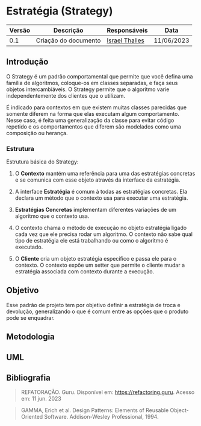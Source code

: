 # Estratégia (Strategy)

| Versão | Descrição                           | Responsáveis                                 | Data       |
| ------ | ----------------------------------- | -------------------------------------------- | ---------- |
| 0.1    | Criação do documento | [Israel Thalles](https://github.com/israelthalles) | 11/06/2023 |

## Introdução
O Strategy é um padrão comportamental que permite que você defina uma família de algoritmos, coloque-os em classes separadas, e faça seus objetos intercambiáveis. O Strategy permite que o algoritmo varie independentemente dos clientes que o utilizam.

É indicado para contextos em que existem muitas classes parecidas que somente diferem na forma que elas executam algum comportamento. Nesse caso, é feita uma generalização da classe para evitar código repetido e os comportamentos que diferem são modelados como uma composição ou herança.

### Estrutura
Estrutura básica do Strategy:

1. O **Contexto** mantém uma referência para uma das estratégias concretas e se comunica com esse objeto através da interface da estratégia.

2. A interface **Estratégia** é comum à todas as estratégias concretas. Ela declara um método que o contexto usa para executar uma estratégia.

3. **Estratégias Concretas** implementam diferentes variações de um algoritmo que o contexto usa.

4. O contexto chama o método de execução no objeto estratégia ligado cada vez que ele precisa rodar um algoritmo. O contexto não sabe qual tipo de estratégia ele está trabalhando ou como o algoritmo é executado.

5. O **Cliente** cria um objeto estratégia específico e passa ele para o contexto. O contexto expõe um setter que permite o cliente mudar a estratégia associada com contexto durante a execução.

## Objetivo
Esse padrão de projeto tem por objetivo definir a estratégia de troca e devolução, generalizando o que é comum entre as opções que o produto pode se enquadrar.

## Metodologia

## UML

## Bibliografia
> REFATORAÇÃO. Guru. Disponível em: https://refactoring.guru. Acesso em: 11 jun. 2023

> GAMMA, Erich et al. Design Patterns: Elements of Reusable Object-Oriented Software. Addison-Wesley Professional, 1994.